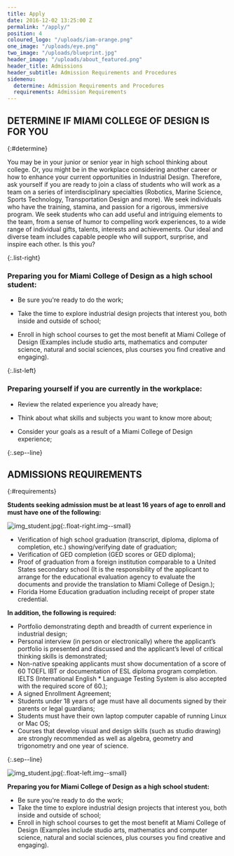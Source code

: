 ```yaml
---
title: Apply
date: 2016-12-02 13:25:00 Z
permalink: "/apply/"
position: 4
coloured_logo: "/uploads/iam-orange.png"
one_image: "/uploads/eye.png"
two_image: "/uploads/blueprint.jpg"
header_image: "/uploads/about_featured.png"
header_title: Admissions
header_subtitle: Admission Requirements and Procedures
sidemenu:
  determine: Admission Requirements and Procedures
  requirements: Admission Requirements
---
```


## DETERMINE IF MIAMI COLLEGE OF DESIGN IS FOR YOU
{:#determine}

You may be in your junior or senior year in high school thinking about college. Or, you might be in the workplace considering another career or how to enhance your current opportunities in Industrial Design. Therefore, ask yourself if you are ready to join a class of students who will work as a team on a series of interdisciplinary specialties (Robotics, Marine Science, Sports Technology, Transportation Design and more). We seek individuals who have the training, stamina, and passion for a rigorous, immersive program. We seek students who can add useful and intriguing elements to the team, from a sense of humor to compelling work experiences, to a wide range of individual gifts, talents, interests and achievements. Our ideal and diverse team includes capable people who will support, surprise, and inspire each other. Is this you?

{:.list-right}

### Preparing you for Miami College of Design as a high school student:

* Be sure you're ready to do the work;

+ Take the time to explore industrial design projects that interest you, both inside and outside of school;

* Enroll in high school courses to get the most benefit at Miami College of Design (Examples include studio arts, mathematics and computer science, natural and social sciences, plus courses you find creative and engaging).

{:.list-left}

### Preparing yourself if you are currently in the workplace:

* Review the related experience you already have;

* Think about what skills and subjects you want to know more about;

* Consider your goals as a result of a Miami College of Design experience;

{:.sep--line}
&nbsp;

## ADMISSIONS REQUIREMENTS
{:#requirements}

**Students seeking admission must be at least 16 years of age to enroll and must have one of the following:**

![img_student.jpg](/uploads/img_student.jpg){:.float-right.img--small}

* Verification of high school graduation (transcript, diploma, diploma of completion, etc.) showing/verifying date of graduation;
* Verification of GED completion (GED scores or GED diploma);
* Proof of graduation from a foreign institution comparable to a United States secondary school (It is the responsibility of the applicant to arrange for the educational evaluation agency to evaluate the documents and provide the translation to Miami College of Design.);
* Florida Home Education graduation including receipt of proper state credential.

**In addition, the following is required:**

* Portfolio demonstrating depth and breadth of current experience in industrial design;
* Personal interview (in person or electronically) where the applicant’s portfolio is presented and discussed and the applicant’s level of critical thinking skills is demonstrated;
* Non-native speaking applicants must show documentation of a score of 60 TOEFL IBT or documentation of ESL diploma program completion. IELTS (International English * Language Testing System is also accepted with the required score of 60.);
* A signed Enrollment Agreement;
* Students under 18 years of age must have all documents signed by their parents or legal guardians;
* Students must have their own laptop computer capable of running Linux or Mac OS;
* Courses that develop visual and design skills (such as studio drawing) are strongly recommended as well as algebra, geometry and trigonometry and one year of science.

{:.sep--line}
&nbsp;

![img_student.jpg](/uploads/img_student.jpg){:.float-left.img--small}


**Preparing you for Miami College of Design as a high school student:**

* Be sure you're ready to do the work;
* Take the time to explore industrial design projects that interest you, both inside and outside of school;
* Enroll in high school courses to get the most benefit at Miami College of Design (Examples include studio arts, mathematics and computer science, natural and social sciences, plus courses you find creative and engaging).